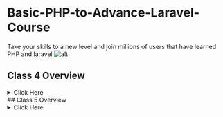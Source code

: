 # Basic-PHP-to-Advance-Laravel-Course
Take your skills to a new level and join millions of users that have learned PHP and laravel
![alt](https://encrypted-tbn0.gstatic.com/images?q=tbn:ANd9GcS9rEj0XyCed8vWnBwHNX7jpjDc48WE3k-v5w&usqp=CAU)
## Class 4 Overview

<details>
<summary>Click Here </summary>
1. Operator: Increment (++) and Decrement (--)
- For Loop
- While loop
- Do while
. Foreach
</details>
## Class 5 Overview
<details>
<summary>Click Here </summary>
1. Keyword: break, continue
2.Indexed array
3.Associative array
4.Multidimensional array
</details>
